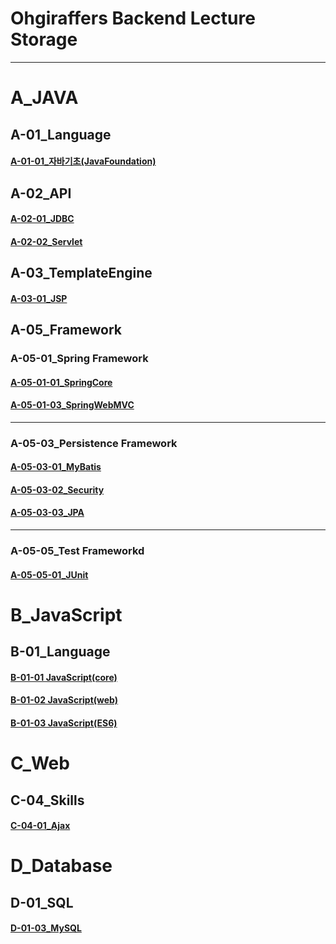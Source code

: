 # Ohgiraffers Backend Lecture Storage

---
# A_JAVA
## A-01_Language
#### [A-01-01_자바기초(JavaFoundation)](https://github.com/OhGiraffers/A-01-01_JavaFoundation)
## A-02_API
#### [A-02-01_JDBC](https://github.com/OhGiraffers/A-02-01_JDBC.git)
#### [A-02-02_Servlet](https://github.com/OhGiraffers/A-02-02_Servlet.git)
## A-03_TemplateEngine
#### [A-03-01_JSP](https://github.com/OhGiraffers/A-03-01_JSP.git)
## A-05_Framework
### A-05-01_Spring Framework
#### [A-05-01-01_SpringCore](https://github.com/OhGiraffers/A-05-01-01_Spring-Core)
#### [A-05-01-03_SpringWebMVC](https://github.com/OhGiraffers/A-05-01-03-Spring-WebMVC)
---
### A-05-03_Persistence Framework
#### [A-05-03-01_MyBatis](https://github.com/OhGiraffers/A-05-03-01_MyBatis.git)

#### [A-05-03-02_Security](https://github.com/OhGiraffers/A-05-02_SpringSecurity)

#### [A-05-03-03_JPA](https://github.com/OhGiraffers/A-05-03-03_JPA.git)
---
### A-05-05_Test Frameworkd
#### [A-05-05-01_JUnit](https://github.com/OhGiraffers/A-05-05-01_JUnit)

# B_JavaScript
## B-01_Language
#### [B-01-01 JavaScript(core)](https://github.com/OhGiraffers/B-01-01_JavaScript_core)
#### [B-01-02 JavaScript(web)](https://github.com/OhGiraffers/B-01-02_JavaScript_web)
#### [B-01-03 JavaScript(ES6)](https://github.com/OhGiraffers/B-01-03_JavaScript_ES6)

# C_Web
## C-04_Skills
#### [C-04-01_Ajax](https://github.com/OhGiraffers/C-04-01_Ajax)

# D_Database
## D-01_SQL
#### [D-01-03_MySQL](https://github.com/OhGiraffers/D-01-03_MySQL)
